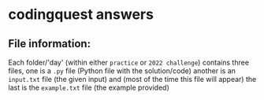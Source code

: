 # codingquest answers

## File information:
Each folder/'day' (within either `practice` or `2022 challenge`) contains three files, one is a `.py` file (Python file with the solution/code) another is an `input.txt` file (the given input) and (most of the time this file will appear) the last is the `example.txt` file (the example provided)
